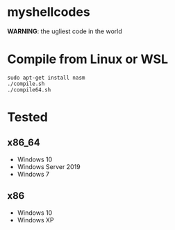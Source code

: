 # myshellcodes
**WARNING**: the ugliest code in the world

# Compile from Linux or WSL

```
sudo apt-get install nasm
./compile.sh
./compile64.sh
```

# Tested

## x86_64

* Windows 10
* Windows Server 2019
* Windows 7

## x86

* Windows 10 
* Windows XP 
